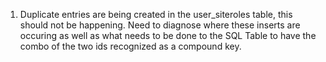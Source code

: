 1. Duplicate entries are being created in the user_siteroles table, this should not be happening.  Need to diagnose where these inserts are occuring as well as what needs to be done to the SQL Table to have the combo of the two ids recognized as a compound key.